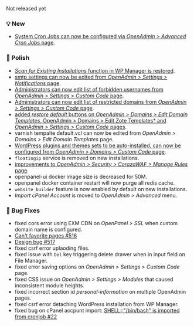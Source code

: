 Not released yet

### 💡 New
- [System Cron Jobs can now be configured via *OpenAdmin > Advanced Cron Jobs* page](https://i.postimg.cc/Y73qtX6n/crons.png).

### 💅 Polish
- [*Scan for Existing Installations* function in WP Manager is restored](https://i.postimg.cc/Dw8SVz0j/ezgif-3d3bde1460d39b.gif).
- [smtp settings can now be edited from *OpenAdmin > Settings > Notifications* page](https://i.postimg.cc/FF7NfzsG/2025-06-15-11-23.png).
- [Administrators can now edit list of forbidden usernames from *OpenAdmin > Settings > Custom Code* page](https://i.postimg.cc/5fj7ZzKs/2025-06-15-11-32.png).
- [Administrators can now edit list of restricted domains from *OpenAdmin > Settings > Custom Code* page](https://i.postimg.cc/vYmvCgzQ/2025-06-15-11-39.png).
- [added *restore default* buttons on *OpenAdmin > Domains > Edit Domain Templates*, OpenAdmin > Domains > Edit Zote Templates* and  *OpenAdmin > Settings > Custom Code* pages](https://i.postimg.cc/Rv4dBDCC/2025-06-15-12-14.png).
- varnish tempalte default.vcl can now be edited from *OpenAdmin > Domains > Edit Domain Templates* page.
- [WordPress plugins and themes sets to be auto-installed, can now be configured from  *OpenAdmin > Domains > Custom Code* page](https://i.postimg.cc/dwpB7V91/2025-06-15-12-54.png).
- `floatingip` service is removed on new installations.
- [improvements to *OpenAdmin > Security > CorazaWAF > Manage Rules* page](https://i.postimg.cc/kqt2MQX2/2025-06-15-14-07.png).
- openpanel-ui docker image size is decreased for 50M.
- openpanel docker container restart will now purge all redis cache.
- `website_builder` feature is now enabled by default on new installations.
- *Import cPanel Account* is moved to *OpenAdmin > Advanced* menu.

### 🐛 Bug Fixes
- fixed cors error using EXM CDN on *OpenPanel > SSL* when custom domain name is configured.
- [Can't favorite pages #516](https://github.com/stefanpejcic/OpenPanel/issues/516)
- [Design bug #517](https://github.com/stefanpejcic/OpenPanel/issues/517)
- fixed csrf error uplaoding files.
- fixed issue with `Del` key triggering delete drawer when in input field on File Manager.
- fixed error saving options on *OpenAdmin > Settings > Custom Code* page.
- fixed CSS issue on *OpenAdmin > Settings > Modules* that caused inconsistent module heights.
- fixed incorrect section id *personal-information* on multiple OpenAdmin pages.
- fixed csrf error detaching WordPress installation from WP Manager.
- fixed bug on cPanel accpunt import: [SHELL="/bin/bash" is imported from cronjob #22](https://github.com/stefanpejcic/cPanel-to-OpenPanel/issues/22)
